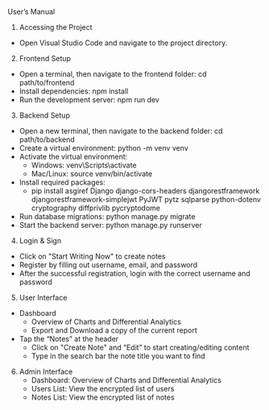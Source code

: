User’s Manual 

1. Accessing the Project
- Open Visual Studio Code and navigate to the project directory.

2. Frontend Setup
- Open a terminal, then navigate to the frontend folder: cd path/to/frontend
- Install dependencies: npm install
- Run the development server: npm run dev

3. Backend Setup
- Open a new terminal, then navigate to the backend folder: cd path/to/backend
- Create a virtual environment: python -m venv venv
- Activate the virtual environment:
	- Windows: venv\Scripts\activate
	- Mac/Linux: source venv/bin/activate
- Install required packages:
	- pip install asgiref Django django-cors-headers djangorestframework 	djangorestframework-simplejwt PyJWT pytz sqlparse python-dotenv 	cryptography diffprivlib pycryptodome
- Run database migrations: python manage.py migrate
- Start the backend server: python manage.py runserver

4. Login & Sign
- Click on "Start Writing Now" to create notes
- Register by filling out username, email, and password
- After the successful registration, login with the correct username and password

5. User Interface
- Dashboard
	- Overview of Charts and Differential Analytics
	- Export and Download a copy of the current report
- Tap the “Notes” at the header
	- Click on "Create Note" and “Edit” to start creating/editing content
	-  Type in the search bar the note title you want to find

6. Admin Interface
	- Dashboard: Overview of Charts and Differential Analytics
	- Users List: View the encrypted list of users
	- Notes List: View the encrypted list of notes